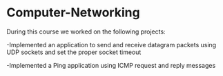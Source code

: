 # Computer-Networking

During this course we worked on the following projects:

  -Implemented an application to send and receive datagram packets using UDP sockets and set the proper socket timeout
  
  -Implemented a Ping application using ICMP request and reply messages

